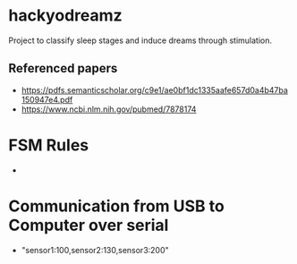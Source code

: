 # hackyodreamz
Project to classify sleep stages and induce dreams through stimulation.

## Referenced papers
- https://pdfs.semanticscholar.org/c9e1/ae0bf1dc1335aafe657d0a4b47ba150947e4.pdf
- https://www.ncbi.nlm.nih.gov/pubmed/7878174

# FSM Rules
-

# Communication from USB to Computer over serial
- "sensor1:100,sensor2:130,sensor3:200"
